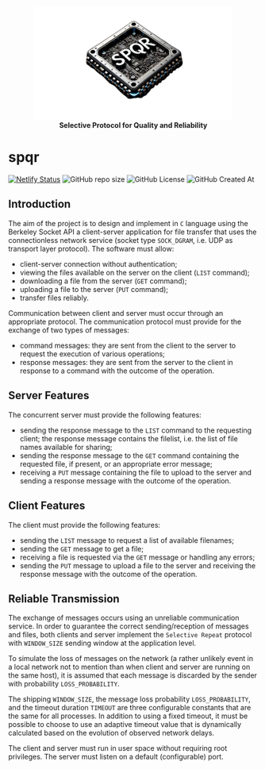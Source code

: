 <p align="center">
    <img src=".github/imgs/spqr-logo-no-bg.png" alt="SPQR" width="400">
    <br>
    <strong>Selective Protocol for Quality and Reliability</strong>
</p>

# spqr

[![Netlify Status](https://api.netlify.com/api/v1/badges/ff209ec3-5e28-44b3-9e99-f5274f7e0b29/deploy-status)](https://app.netlify.com/sites/spqr/deploys)
![GitHub repo size](https://img.shields.io/github/repo-size/AntonioBerna/spqr)
![GitHub License](https://img.shields.io/github/license/AntonioBerna/spqr)
![GitHub Created At](https://img.shields.io/github/created-at/antonioberna/spqr)

## Introduction

The aim of the project is to design and implement in `C` language using the Berkeley Socket API a client-server application for file transfer that uses the connectionless network service (socket type `SOCK_DGRAM`, i.e. UDP as transport layer protocol). The software must allow:

- client-server connection without authentication;
- viewing the files available on the server on the client (`LIST` command);
- downloading a file from the server (`GET` command);
- uploading a file to the server (`PUT` command);
- transfer files reliably.

Communication between client and server must occur through an appropriate protocol. The communication protocol must provide for the exchange of two types of messages:

- command messages: they are sent from the client to the server to request the execution of various operations;
- response messages: they are sent from the server to the client in response to a command with the outcome of the operation.

## Server Features

The concurrent server must provide the following features:

- sending the response message to the `LIST` command to the requesting client; the response message contains the filelist, i.e. the list of file names available for sharing;
- sending the response message to the `GET` command containing the requested file, if present, or an appropriate error message;
- receiving a `PUT` message containing the file to upload to the server and sending a response message with the outcome of the operation.

## Client Features

The client must provide the following features:

- sending the `LIST` message to request a list of available filenames;
- sending the `GET` message to get a file;
- receiving a file is requested via the `GET` message or handling any errors;
- sending the `PUT` message to upload a file to the server and receiving the response message with the outcome of the operation.

## Reliable Transmission

The exchange of messages occurs using an unreliable communication service. In order to guarantee the correct sending/reception of messages and files, both clients and server implement the `Selective Repeat` protocol with `WINDOW_SIZE` sending window at the application level.

To simulate the loss of messages on the network (a rather unlikely event in a local network not to mention than when client and server are running on the same host), it is assumed that each message is discarded by the sender with probability `LOSS_PROBABILITY`.

The shipping `WINDOW_SIZE`, the message loss probability `LOSS_PROBABILITY`, and the timeout duration `TIMEOUT` are three configurable constants that are the same for all processes. In addition to using a fixed timeout, it must be possible to choose to use an adaptive timeout value that is dynamically calculated based on the evolution of observed network delays.

The client and server must run in user space without requiring root privileges. The server must listen on a default (configurable) port.
